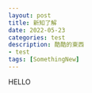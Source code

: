 ```yaml
---
layout: post
title: 新知了解
date: 2022-05-23
categories: test
description: 酷酷的東西
- test
tags: [SomethingNew]
---
```


HELLO